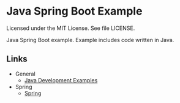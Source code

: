 # Java Spring Boot Example

Licensed under the MIT License. See file LICENSE.

Java Spring Boot example. Example includes code written in Java.

## Links


* General
    * [Java Development Examples](https://github.com/mneiferbag/java-examples)
* Spring
    * [Spring](https://spring.io/)
